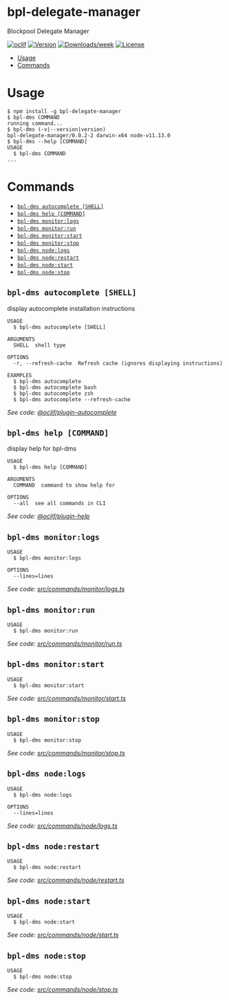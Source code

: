 bpl-delegate-manager
====================

Blockpool Delegate Manager

[![oclif](https://img.shields.io/badge/cli-oclif-brightgreen.svg)](https://oclif.io)
[![Version](https://img.shields.io/npm/v/bpl-delegate-manager.svg)](https://npmjs.org/package/bpl-delegate-manager)
[![Downloads/week](https://img.shields.io/npm/dw/bpl-delegate-manager.svg)](https://npmjs.org/package/bpl-delegate-manager)
[![License](https://img.shields.io/npm/l/bpl-delegate-manager.svg)](https://github.com/toucansam-bpl/bpl-delegate-manager/blob/master/package.json)

<!-- toc -->
* [Usage](#usage)
* [Commands](#commands)
<!-- tocstop -->
# Usage
<!-- usage -->
```sh-session
$ npm install -g bpl-delegate-manager
$ bpl-dms COMMAND
running command...
$ bpl-dms (-v|--version|version)
bpl-delegate-manager/0.0.2-2 darwin-x64 node-v11.13.0
$ bpl-dms --help [COMMAND]
USAGE
  $ bpl-dms COMMAND
...
```
<!-- usagestop -->
# Commands
<!-- commands -->
* [`bpl-dms autocomplete [SHELL]`](#bpl-dms-autocomplete-shell)
* [`bpl-dms help [COMMAND]`](#bpl-dms-help-command)
* [`bpl-dms monitor:logs`](#bpl-dms-monitorlogs)
* [`bpl-dms monitor:run`](#bpl-dms-monitorrun)
* [`bpl-dms monitor:start`](#bpl-dms-monitorstart)
* [`bpl-dms monitor:stop`](#bpl-dms-monitorstop)
* [`bpl-dms node:logs`](#bpl-dms-nodelogs)
* [`bpl-dms node:restart`](#bpl-dms-noderestart)
* [`bpl-dms node:start`](#bpl-dms-nodestart)
* [`bpl-dms node:stop`](#bpl-dms-nodestop)

## `bpl-dms autocomplete [SHELL]`

display autocomplete installation instructions

```
USAGE
  $ bpl-dms autocomplete [SHELL]

ARGUMENTS
  SHELL  shell type

OPTIONS
  -r, --refresh-cache  Refresh cache (ignores displaying instructions)

EXAMPLES
  $ bpl-dms autocomplete
  $ bpl-dms autocomplete bash
  $ bpl-dms autocomplete zsh
  $ bpl-dms autocomplete --refresh-cache
```

_See code: [@oclif/plugin-autocomplete](https://github.com/oclif/plugin-autocomplete/blob/v0.1.0/src/commands/autocomplete/index.ts)_

## `bpl-dms help [COMMAND]`

display help for bpl-dms

```
USAGE
  $ bpl-dms help [COMMAND]

ARGUMENTS
  COMMAND  command to show help for

OPTIONS
  --all  see all commands in CLI
```

_See code: [@oclif/plugin-help](https://github.com/oclif/plugin-help/blob/v2.1.6/src/commands/help.ts)_

## `bpl-dms monitor:logs`

```
USAGE
  $ bpl-dms monitor:logs

OPTIONS
  --lines=lines
```

_See code: [src/commands/monitor/logs.ts](https://github.com/toucansam-bpl/bpl-delegate-manager/blob/v0.0.2-2/src/commands/monitor/logs.ts)_

## `bpl-dms monitor:run`

```
USAGE
  $ bpl-dms monitor:run
```

_See code: [src/commands/monitor/run.ts](https://github.com/toucansam-bpl/bpl-delegate-manager/blob/v0.0.2-2/src/commands/monitor/run.ts)_

## `bpl-dms monitor:start`

```
USAGE
  $ bpl-dms monitor:start
```

_See code: [src/commands/monitor/start.ts](https://github.com/toucansam-bpl/bpl-delegate-manager/blob/v0.0.2-2/src/commands/monitor/start.ts)_

## `bpl-dms monitor:stop`

```
USAGE
  $ bpl-dms monitor:stop
```

_See code: [src/commands/monitor/stop.ts](https://github.com/toucansam-bpl/bpl-delegate-manager/blob/v0.0.2-2/src/commands/monitor/stop.ts)_

## `bpl-dms node:logs`

```
USAGE
  $ bpl-dms node:logs

OPTIONS
  --lines=lines
```

_See code: [src/commands/node/logs.ts](https://github.com/toucansam-bpl/bpl-delegate-manager/blob/v0.0.2-2/src/commands/node/logs.ts)_

## `bpl-dms node:restart`

```
USAGE
  $ bpl-dms node:restart
```

_See code: [src/commands/node/restart.ts](https://github.com/toucansam-bpl/bpl-delegate-manager/blob/v0.0.2-2/src/commands/node/restart.ts)_

## `bpl-dms node:start`

```
USAGE
  $ bpl-dms node:start
```

_See code: [src/commands/node/start.ts](https://github.com/toucansam-bpl/bpl-delegate-manager/blob/v0.0.2-2/src/commands/node/start.ts)_

## `bpl-dms node:stop`

```
USAGE
  $ bpl-dms node:stop
```

_See code: [src/commands/node/stop.ts](https://github.com/toucansam-bpl/bpl-delegate-manager/blob/v0.0.2-2/src/commands/node/stop.ts)_
<!-- commandsstop -->
